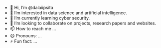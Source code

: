 - 👋 Hi, I’m @dalaiipsita
- 👀 I’m interested in data science and artificial intelligence.
- 🌱 I’m currently learning cyber security.
- 💞️ I’m looking to collaborate on projects, research papers and websites.
- 📫 How to reach me ...
- 😄 Pronouns: ...
- ⚡ Fun fact: ...

<!---
dalaiipsita/dalaiipsita is a ✨ special ✨ repository because its `README.md` (this file) appears on your GitHub profile.
You can click the Preview link to take a look at your changes.
--->
